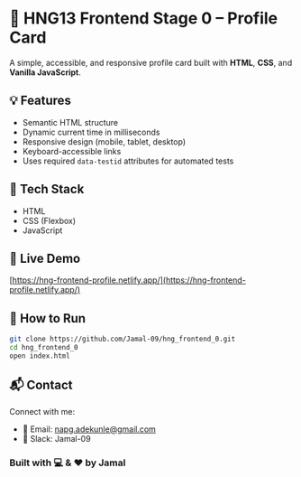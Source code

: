 # 🚀 HNG13 Frontend Stage 0 – Profile Card

A simple, accessible, and responsive profile card built with **HTML**, **CSS**, and **Vanilla JavaScript**.

## 💡 Features

- Semantic HTML structure
- Dynamic current time in milliseconds
- Responsive design (mobile, tablet, desktop)
- Keyboard-accessible links
- Uses required `data-testid` attributes for automated tests

## 🧰 Tech Stack

- HTML
- CSS (Flexbox)
- JavaScript

## 🔗 Live Demo

[https://hng-frontend-profile.netlify.app/](https://hng-frontend-profile.netlify.app/)

## 📁 How to Run

```bash
git clone https://github.com/Jamal-09/hng_frontend_0.git
cd hng_frontend_0
open index.html
```

## 📬 Contact

Connect with me:

- 📧 Email: napg.adekunle@gmail.com
- 🌈 Slack: Jamal-09

### Built with 💻 & ❤️ by Jamal
